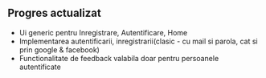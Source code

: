 ## Progres actualizat
- Ui generic pentru Inregistrare, Autentificare, Home
- Implementarea autentificarii, inregistrarii(clasic - cu mail si parola, cat si prin google & facebook)
- Functionalitate de feedback valabila doar pentru persoanele autentificate